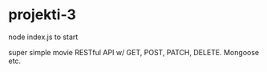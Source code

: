 # projekti-3

node index.js to start

super simple movie RESTful API w/ GET, POST, PATCH, DELETE. Mongoose etc.
